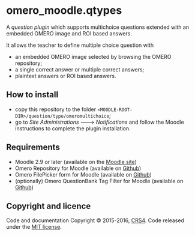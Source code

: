 # omero_moodle.qtypes

A *question plugin* which supports multichoice questions extended with an embedded OMERO image and ROI based answers.

It allows the teacher to define multiple choice question with

* an embedded OMERO image selected by browsing the OMERO repository;
* a single correct answer or multiple correct answers;
* plaintext answers or ROI based answers.


## How to install

* copy this repository to the folder `<MOODLE-ROOT-DIR>/question/type/omeromultichoice`;
* go to *Site Administrations* ---> *Notifications* and follow the Moodle instructions to complete the plugin installation.

## Requirements

* Moodle 2.9 or later (available on the [Moodle site](https://download.moodle.org/releases/supported/))
* Omero Repository for Moodle (available on [Github](https://github.com/crs4/moodle.omero-repository))
* Omero FilePicker form for Moodle (available on [Github](https://github.com/crs4/moodle.omero-filepicker))
* (optionally) Omero QuestionBank Tag Filter for Moodle (available on [Github](https://github.com/crs4/moodle.qbank-tag-filter))


## Copyright and licence
Code and documentation Copyright © 2015-2016, [CRS4](http://www.crs4.it). 
Code released under the [MIT license](https://opensource.org/licenses/mit-license.php). 